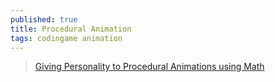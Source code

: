 ```yaml
---
published: true
title: Procedural Animation
tags: codingame animation
---
```

> [Giving Personality to Procedural Animations using Math ](https://www.youtube.com/watch?v=KPoeNZZ6H4s)